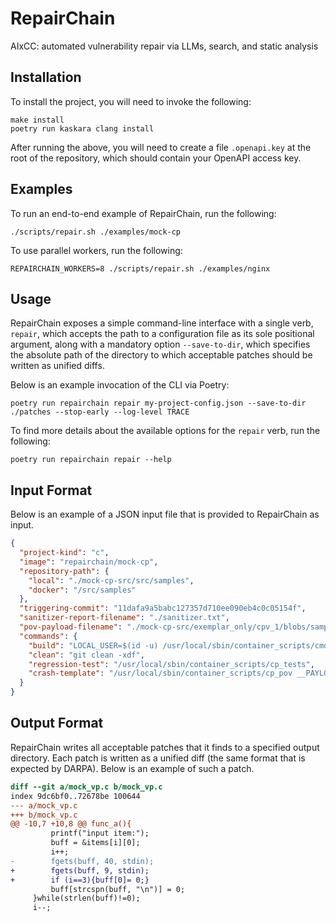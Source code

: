 # RepairChain

AIxCC: automated vulnerability repair via LLMs, search, and static analysis

## Installation

To install the project, you will need to invoke the following:

```shell
make install
poetry run kaskara clang install
```

After running the above, you will need to create a file `.openapi.key` at the root of the repository, which should contain your OpenAPI access key.

## Examples

To run an end-to-end example of RepairChain, run the following:

```shell
./scripts/repair.sh ./examples/mock-cp
```

To use parallel workers, run the following:

```shell
REPAIRCHAIN_WORKERS=8 ./scripts/repair.sh ./examples/nginx
```

## Usage

RepairChain exposes a simple command-line interface with a single verb, `repair`, which accepts the path to a configuration file as its sole positional argument, along with a mandatory option `--save-to-dir`, which specifies the absolute path of the directory to which acceptable patches should be written as unified diffs.

Below is an example invocation of the CLI via Poetry:

```shell
poetry run repairchain repair my-project-config.json --save-to-dir ./patches --stop-early --log-level TRACE
```

To find more details about the available options for the `repair` verb, run the following:

```shell
poetry run repairchain repair --help
```

## Input Format

Below is an example of a JSON input file that is provided to RepairChain as input.

```json
{
  "project-kind": "c",
  "image": "repairchain/mock-cp",
  "repository-path": {
    "local": "./mock-cp-src/src/samples",
    "docker": "/src/samples"
  },
  "triggering-commit": "11dafa9a5babc127357d710ee090eb4c0c05154f",
  "sanitizer-report-filename": "./sanitizer.txt",
  "pov-payload-filename": "./mock-cp-src/exemplar_only/cpv_1/blobs/sample_solve.bin",
  "commands": {
    "build": "LOCAL_USER=$(id -u) /usr/local/sbin/container_scripts/cmd_harness.sh build",
    "clean": "git clean -xdf",
    "regression-test": "/usr/local/sbin/container_scripts/cp_tests",
    "crash-template": "/usr/local/sbin/container_scripts/cp_pov __PAYLOAD_FILE__ filein_harness"
  }
}
```

## Output Format

RepairChain writes all acceptable patches that it finds to a specified output directory.
Each patch is written as a unified diff (the same format that is expected by DARPA).
Below is an example of such a patch.

```diff
diff --git a/mock_vp.c b/mock_vp.c
index 9dc6bf0..72678be 100644
--- a/mock_vp.c
+++ b/mock_vp.c
@@ -10,7 +10,8 @@ func_a(){
         printf("input item:");
         buff = &items[i][0];
         i++;
-        fgets(buff, 40, stdin);
+        fgets(buff, 9, stdin);
+        if (i==3){buff[0]= 0;}
         buff[strcspn(buff, "\n")] = 0;
     }while(strlen(buff)!=0);
     i--;
```
